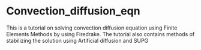 # Convection_diffusion_eqn
This is a tutorial on solving convection diffusion equation using Finite Elements Methods by using Firedrake. The tutorial also contains methods of stabilizing the solution using Artificial diffusion and SUPG

